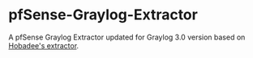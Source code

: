 # pfSense-Graylog-Extractor
A pfSense Graylog Extractor updated for Graylog 3.0 version based on [Hobadee's extractor](https://github.com/Hobadee/Graylog_Extractors_pfSense).
